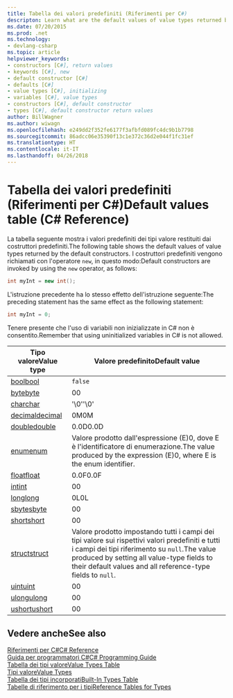 ```yaml
---
title: Tabella dei valori predefiniti (Riferimenti per C#)
descripton: Learn what are the default values of value types returned by the default constructors.
ms.date: 07/20/2015
ms.prod: .net
ms.technology:
- devlang-csharp
ms.topic: article
helpviewer_keywords:
- constructors [C#], return values
- keywords [C#], new
- default constructor [C#]
- defaults [C#]
- value types [C#], initializing
- variables [C#], value types
- constructors [C#], default constructor
- types [C#], default constructor return values
author: BillWagner
ms.author: wiwagn
ms.openlocfilehash: e249dd2f352fe6177f3afbfd089fc4dc9b1b7798
ms.sourcegitcommit: 86adcc06e35390f13c1e372c36d2e044f1fc31ef
ms.translationtype: HT
ms.contentlocale: it-IT
ms.lasthandoff: 04/26/2018
---
```

# <a name="default-values-table-c-reference"></a><span data-ttu-id="79742-102">Tabella dei valori predefiniti (Riferimenti per C#)</span><span class="sxs-lookup"><span data-stu-id="79742-102">Default values table (C# Reference)</span></span>

<span data-ttu-id="79742-103">La tabella seguente mostra i valori predefiniti dei tipi valore restituiti dai costruttori predefiniti.</span><span class="sxs-lookup"><span data-stu-id="79742-103">The following table shows the default values of value types returned by the default constructors.</span></span> <span data-ttu-id="79742-104">I costruttori predefiniti vengono richiamati con l'operatore `new`, in questo modo:</span><span class="sxs-lookup"><span data-stu-id="79742-104">Default constructors are invoked by using the `new` operator, as follows:</span></span>

```csharp
int myInt = new int();
```

<span data-ttu-id="79742-105">L'istruzione precedente ha lo stesso effetto dell'istruzione seguente:</span><span class="sxs-lookup"><span data-stu-id="79742-105">The preceding statement has the same effect as the following statement:</span></span>

```csharp
int myInt = 0;
```

<span data-ttu-id="79742-106">Tenere presente che l'uso di variabili non inizializzate in C# non è consentito.</span><span class="sxs-lookup"><span data-stu-id="79742-106">Remember that using uninitialized variables in C# is not allowed.</span></span>

|<span data-ttu-id="79742-107">Tipo valore</span><span class="sxs-lookup"><span data-stu-id="79742-107">Value type</span></span>|<span data-ttu-id="79742-108">Valore predefinito</span><span class="sxs-lookup"><span data-stu-id="79742-108">Default value</span></span>|
|----------------|-------------------|
|[<span data-ttu-id="79742-109">bool</span><span class="sxs-lookup"><span data-stu-id="79742-109">bool</span></span>](bool.md)|`false`|
|[<span data-ttu-id="79742-110">byte</span><span class="sxs-lookup"><span data-stu-id="79742-110">byte</span></span>](byte.md)|<span data-ttu-id="79742-111">0</span><span class="sxs-lookup"><span data-stu-id="79742-111">0</span></span>|
|[<span data-ttu-id="79742-112">char</span><span class="sxs-lookup"><span data-stu-id="79742-112">char</span></span>](char.md)|<span data-ttu-id="79742-113">'\0'</span><span class="sxs-lookup"><span data-stu-id="79742-113">'\0'</span></span>|
|[<span data-ttu-id="79742-114">decimal</span><span class="sxs-lookup"><span data-stu-id="79742-114">decimal</span></span>](decimal.md)|<span data-ttu-id="79742-115">0M</span><span class="sxs-lookup"><span data-stu-id="79742-115">0M</span></span>|
|[<span data-ttu-id="79742-116">double</span><span class="sxs-lookup"><span data-stu-id="79742-116">double</span></span>](double.md)|<span data-ttu-id="79742-117">0.0D</span><span class="sxs-lookup"><span data-stu-id="79742-117">0.0D</span></span>|
|[<span data-ttu-id="79742-118">enum</span><span class="sxs-lookup"><span data-stu-id="79742-118">enum</span></span>](enum.md)|<span data-ttu-id="79742-119">Valore prodotto dall'espressione (E)0, dove E è l'identificatore di enumerazione.</span><span class="sxs-lookup"><span data-stu-id="79742-119">The value produced by the expression (E)0, where E is the enum identifier.</span></span>|
|[<span data-ttu-id="79742-120">float</span><span class="sxs-lookup"><span data-stu-id="79742-120">float</span></span>](float.md)|<span data-ttu-id="79742-121">0.0F</span><span class="sxs-lookup"><span data-stu-id="79742-121">0.0F</span></span>|
|[<span data-ttu-id="79742-122">int</span><span class="sxs-lookup"><span data-stu-id="79742-122">int</span></span>](int.md)|<span data-ttu-id="79742-123">0</span><span class="sxs-lookup"><span data-stu-id="79742-123">0</span></span>|
|[<span data-ttu-id="79742-124">long</span><span class="sxs-lookup"><span data-stu-id="79742-124">long</span></span>](long.md)|<span data-ttu-id="79742-125">0L</span><span class="sxs-lookup"><span data-stu-id="79742-125">0L</span></span>|
|[<span data-ttu-id="79742-126">sbyte</span><span class="sxs-lookup"><span data-stu-id="79742-126">sbyte</span></span>](sbyte.md)|<span data-ttu-id="79742-127">0</span><span class="sxs-lookup"><span data-stu-id="79742-127">0</span></span>|
|[<span data-ttu-id="79742-128">short</span><span class="sxs-lookup"><span data-stu-id="79742-128">short</span></span>](short.md)|<span data-ttu-id="79742-129">0</span><span class="sxs-lookup"><span data-stu-id="79742-129">0</span></span>|
|[<span data-ttu-id="79742-130">struct</span><span class="sxs-lookup"><span data-stu-id="79742-130">struct</span></span>](struct.md)|<span data-ttu-id="79742-131">Valore prodotto impostando tutti i campi dei tipi valore sui rispettivi valori predefiniti e tutti i campi dei tipi riferimento su `null`.</span><span class="sxs-lookup"><span data-stu-id="79742-131">The value produced by setting all value-type fields to their default values and all reference-type fields to `null`.</span></span>|
|[<span data-ttu-id="79742-132">uint</span><span class="sxs-lookup"><span data-stu-id="79742-132">uint</span></span>](uint.md)|<span data-ttu-id="79742-133">0</span><span class="sxs-lookup"><span data-stu-id="79742-133">0</span></span>|
|[<span data-ttu-id="79742-134">ulong</span><span class="sxs-lookup"><span data-stu-id="79742-134">ulong</span></span>](ulong.md)|<span data-ttu-id="79742-135">0</span><span class="sxs-lookup"><span data-stu-id="79742-135">0</span></span>|
|[<span data-ttu-id="79742-136">ushort</span><span class="sxs-lookup"><span data-stu-id="79742-136">ushort</span></span>](ushort.md)|<span data-ttu-id="79742-137">0</span><span class="sxs-lookup"><span data-stu-id="79742-137">0</span></span>|

## <a name="see-also"></a><span data-ttu-id="79742-138">Vedere anche</span><span class="sxs-lookup"><span data-stu-id="79742-138">See also</span></span>
 [<span data-ttu-id="79742-139">Riferimenti per C#</span><span class="sxs-lookup"><span data-stu-id="79742-139">C# Reference</span></span>](../index.md)  
 [<span data-ttu-id="79742-140">Guida per programmatori C#</span><span class="sxs-lookup"><span data-stu-id="79742-140">C# Programming Guide</span></span>](../../programming-guide/index.md)  
 [<span data-ttu-id="79742-141">Tabella dei tipi valore</span><span class="sxs-lookup"><span data-stu-id="79742-141">Value Types Table</span></span>](value-types-table.md)  
 [<span data-ttu-id="79742-142">Tipi valore</span><span class="sxs-lookup"><span data-stu-id="79742-142">Value Types</span></span>](value-types.md)  
 [<span data-ttu-id="79742-143">Tabella dei tipi incorporati</span><span class="sxs-lookup"><span data-stu-id="79742-143">Built-In Types Table</span></span>](built-in-types-table.md)  
 [<span data-ttu-id="79742-144">Tabelle di riferimento per i tipi</span><span class="sxs-lookup"><span data-stu-id="79742-144">Reference Tables for Types</span></span>](reference-tables-for-types.md)
